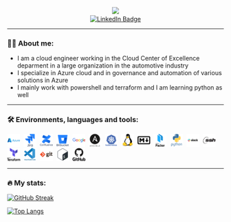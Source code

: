 <!---
TheoGoesDev/TheoGoesDev is a ✨ special ✨ repository because its `README.md` (this file) appears on your GitHub profile.
You can click the Preview link to take a look at your changes.
--->
<div id="header" align="center">
  <img src="https://media.giphy.com/media/xUA7bb3NUbyq1oJK7u/giphy.gif" width="100"/>
</div>

 <div id="badges" align="center">
 <a href="https://www.linkedin.com/in/thodoris-koutanis-30978560"/>
  <img src="https://img.shields.io/badge/LinkedIn-blue?logo=linkedin&logoColor=white" alt="LinkedIn Badge"/>
 </a>
</div>

---

### 👨‍💻 About me:

- I am a cloud engineer working in the Cloud Center of Excellence deparment in a large organization in the automotive industry
- I specialize in Azure cloud and in governance and automation of various solutions in Azure
- I mainly work with powershell and terraform and I am learning python as well

---

### 🛠️ Environments, languages and tools:

<div>
  <img src="https://github.com/devicons/devicon/blob/master/icons/azure/azure-original-wordmark.svg" title="Azure" alt="Azure" width="30" height="30"/>&nbsp;
  <img src="https://github.com/devicons/devicon/blob/master/icons/jira/jira-original-wordmark.svg" title="Jira" alt="Jira" width="30" height="30"/>&nbsp;
  <img src="https://github.com/devicons/devicon/blob/master/icons/confluence/confluence-original-wordmark.svg" title="Confluence" alt="Confluence" width="30" height="30"/>&nbsp;
  <img src="https://github.com/devicons/devicon/blob/master/icons/bitbucket/bitbucket-original-wordmark.svg" title="Bitbucket" alt="Bitbucket" width="30" height="30"/>&nbsp;
  <img src="https://github.com/devicons/devicon/blob/master/icons/google/google-original-wordmark.svg" title="Google-Foo" alt="Google-foo" width="30" height="30"/>&nbsp;
  <img src="https://github.com/devicons/devicon/blob/master/icons/ansible/ansible-original-wordmark.svg" title="Ansible" alt="Ansible" width="30" height="30"/>&nbsp;
  <img src="https://github.com/devicons/devicon/blob/master/icons/kubernetes/kubernetes-plain-wordmark.svg" title="Aks" alt="Aks" width="30" height="30"/>&nbsp;
  <img src="https://github.com/devicons/devicon/blob/master/icons/linux/linux-original.svg" title="Linux" alt="Linux" width="30" height="30"/>&nbsp;
  <img src="https://github.com/devicons/devicon/blob/master/icons/markdown/markdown-original.svg" title="MarkDown" alt="MarkDown" width="30" height="30"/>&nbsp;
  <img src="https://github.com/devicons/devicon/blob/master/icons/packer/packer-original-wordmark.svg" title="Packer" alt="Packer" width="30" height="30"/>&nbsp;
  <img src="https://github.com/devicons/devicon/blob/master/icons/python/python-original-wordmark.svg" title="Python" alt="Python" width="30" height="30"/>&nbsp;
  <img src="https://github.com/devicons/devicon/blob/master/icons/slack/slack-original-wordmark.svg" title="Slack" alt="Slack" width="30" height="30"/>&nbsp;
  <img src="https://github.com/devicons/devicon/blob/master/icons/ssh/ssh-original-wordmark.svg" title="SSH" alt="SSH" width="30" height="30"/>&nbsp;
  <img src="https://github.com/devicons/devicon/blob/master/icons/terraform/terraform-original-wordmark.svg" title="Terraform" alt="Terraform" width="30" height="30"/>&nbsp;
  <img src="https://github.com/devicons/devicon/blob/master/icons/vscode/vscode-original-wordmark.svg" title="VsCode" alt="VsCode" width="30" height="30"/>&nbsp;
  <img src="https://github.com/devicons/devicon/blob/master/icons/git/git-original-wordmark.svg" title="Git" alt="Git" width="30" height="30"/>&nbsp;
  <img src="https://github.com/devicons/devicon/blob/master/icons/bash/bash-original.svg" title="Bash" alt="Bash" width="30" height="30"/>&nbsp;
  <img src="https://github.com/devicons/devicon/blob/master/icons/github/github-original-wordmark.svg" title="Github" alt="Github" width="30" height="30"/>&nbsp;
</div>

---

### 🔥 My stats:

[![GitHub Streak](http://github-readme-streak-stats.herokuapp.com?user=TheoGoesDev&theme=graywhite&hide_border=true&date_format=M%20j%5B%2C%20Y%5D)](https://git.io/streak-stats)

[![Top Langs](https://github-readme-stats.vercel.app/api/top-langs/?username=TheoGoesDev)](https://github.com/anuraghazra/github-readme-stats)
